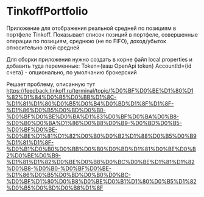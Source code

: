 # TinkoffPortfolio
Приложение для отображения реальной средней по позициям в портфеле Tinkoff. Показывает список позиций в портфеле, совершенные операции по позициям, среднюю (не по FIFO), доход/убыток относительно этой средней

Для сборки приложения нужно создать в корне файл local.properties и добавить туда переменные:
Token={ваш OpenApi token}
AccountId={id cчета} - опционально, по умолчанию брокерский

Решает проблему, описанную тут https://feedback.tinkoff.ru/terminal/topic/%D0%BF%D0%BE%D1%80%D1%82%D1%84%D0%B5%D0%BB%D1%8C-%D1%81%D1%80%D0%B5%D0%B4%D0%BD%D1%8F%D1%8F-%D1%86%D0%B5%D0%BD%D0%B0-%D0%BF%D0%BE%D0%BA%D1%83%D0%BF%D0%BA%D0%B8-%D0%B0%D0%BA%D1%86%D0%B8%D0%B9-%D0%BD%D0%B5-%D0%BF%D0%BE-%D0%BE%D1%81%D1%82%D0%B0%D0%B2%D1%88%D0%B5%D0%B9%D1%81%D1%8F-%D0%B1%D0%B0%D0%BB%D0%B0%D0%BD%D1%81%D0%BE%D0%B2%D0%BE%D0%B9-%D1%81%D1%82%D0%BE%D0%B8%D0%BC%D0%BE%D1%81%D1%82%D0%B8-%D0%B0-%D0%BF%D0%BE-%D1%86%D0%B5%D0%BD%D0%B0%D0%BC-%D0%BF%D1%80%D0%B8%D0%BE%D0%B1%D1%80%D0%B5%D1%82%D0%B5%D0%BD%D0%B8%D1%8F
